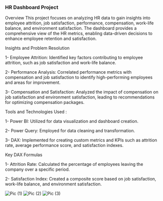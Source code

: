 ### HR Dashboard Project


Overview
This project focuses on analyzing HR data to gain insights into employee attrition, job satisfaction, performance, compensation, work-life balance, and environment satisfaction. 
The dashboard provides a comprehensive view of the HR metrics, enabling data-driven decisions to enhance employee retention and satisfaction.

Insights and Problem Resolution 

1- Employee Attrition: Identified key factors contributing to employee attrition, such as job satisfaction and work-life balance.

2- Performance Analysis: Correlated performance metrics with compensation and job satisfaction to identify high-performing employees and areas for improvement.

3- Compensation and Satisfaction: Analyzed the impact of compensation on job satisfaction and environment satisfaction, leading to recommendations for optimizing compensation packages.

Tools and Technologies Used :

1- Power BI: Utilized for data visualization and dashboard creation.

2- Power Query: Employed for data cleaning and transformation.

3- DAX: Implemented for creating custom metrics and KPIs such as attrition rate, average performance score, and satisfaction indexes.

Key DAX Formulas

1- Attrition Rate: Calculated the percentage of employees leaving the company over a specific period.

2- Satisfaction Index: Created a composite score based on job satisfaction, work-life balance, and environment satisfaction.

![Pic (1)](https://github.com/user-attachments/assets/83d51e0e-421d-43c6-9415-1436c6fdad0e)
![Pic (2)](https://github.com/user-attachments/assets/fb9577f3-cfcc-46c2-b361-56a02f766d6d)
![Pic (3)](https://github.com/user-attachments/assets/f4b93a4b-addd-425f-ac27-a8e142399c35)
